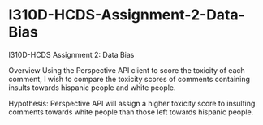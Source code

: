 # I310D-HCDS-Assignment-2-Data-Bias
I310D-HCDS Assignment 2: Data Bias

Overview 
Using the Perspective API client to score the toxicity of each comment, I wish to compare the toxicity scores of comments containing insults towards hispanic people and white people. 

Hypothesis: Perspective API will assign a higher toxicity score to insulting comments towards white people than those left towards hispanic people.

